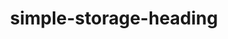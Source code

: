 ---
title: "simple-storage-heading"
headingLeft: "A Storage Service That's"
headingRight: "Actually Simple"
---